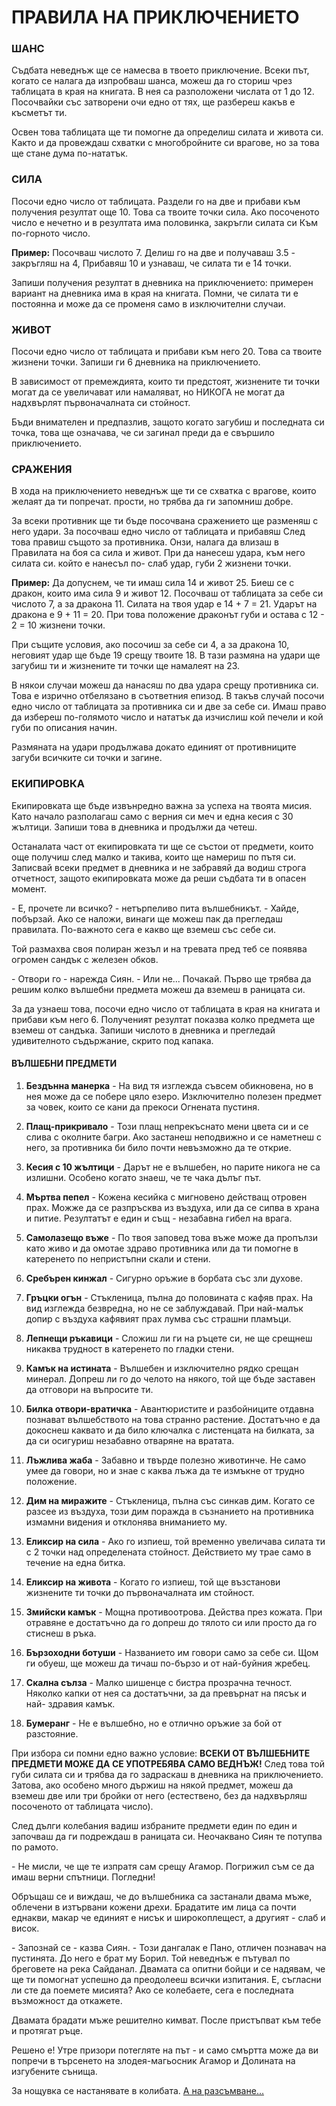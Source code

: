# ПРАВИЛА НА ПРИКЛЮЧЕНИЕТО

### ШАНС
Съдбата неведнъж ще се намесва в твоето приключение. Всеки път,
когато се налага да изпробваш шанса, можеш да го сториш чрез
таблицата в края на книгата. В нея са разположени числата от 1 до 12.
Посочвайки със затворени очи едно от тях, ще разбереш какъв е
късметът ти.

Освен това таблицата ще ти помогне да определиш силата и живота
си. Както и да провеждаш схватки с многобройните си врагове, но за
това ще стане дума по-нататък.

### СИЛА
Посочи едно число от таблицата. Раздели го на две и прибави към
получения резултат още 10. Това са твоите точки сила. Ако посоченото
число е нечетно и в резултата има половинка, закръгли силата си Към
по-горното число. 

**Пример:** Посочваш числото 7. Делиш го на две и
получаваш 3.5 - закръгляш на 4, Прибавяш 10 и узнаваш, че силата ти
е 14 точки.

Запиши получения резултат в дневника на приключението:
примерен вариант на дневника има в края на книгата. Помни, че
силата ти е постоянна и може да се променя само в изключителни
случаи.

### ЖИВОТ
Посочи едно число от таблицата и прибави към него 20. Това са
твоите жизнени точки. Запиши ги 6 дневника на приключението.

В зависимост от премеждията, които ти предстоят, жизнените ти
точки могат да се увеличават или намаляват, но НИКОГА не могат да
надхвърлят първоначалната си стойност.

Бъди внимателен и предпазлив, защото когато загубиш и
последната си точка, това ще означава, че си загинал преди да е
свършило приключението.

### СРАЖЕНИЯ
В хода на приключението неведнъж ще ти се
схватка с врагове, които желаят да ти попречат.
прости, но трябва да ги запомниш добре.

За всеки противник ще ти бъде посочвана
сражението ще разменяш с него удари. За
посочваш едно число от таблицата и прибавяш
След това правиш същото за противника. Онзи,
налага да влизаш в
Правилата на боя са
сила и живот. При
да нанесеш удара,
към него силата си.
който е нанесъл по-
слаб удар, губи 2 жизнени точки.

**Пример:** Да допуснем, че ти имаш
сила 14 и живот 25. Биеш се с дракон, които има сила 9 и живот 12.
Посочваш от таблицата за себе си числото 7, а за дракона 11. Силата
на твоя удар е 14 + 7 = 21. Ударът на дракона е 9 + 11 = 20. При това
положение драконът губи и остава с 12 - 2 = 10 жизнени точки.

При същите условия, ако посочиш за себе си 4, а за дракона 10,
неговият удар ще бъде 19 срещу твоите 18. В тази размяна на удари
ще загубиш ти и жизнените ти точки ще намалеят на 23.

В някои случаи можеш да нанасяш по два удара срещу противника
си. Това е изрично отбелязано в съответния епизод. В такъв случай
посочи едно число от таблицата за противника си и две за себе си.
Имаш право да избереш по-голямото число и нататък да изчислиш кой
печели и кой губи по описания начин.

Размяната на удари продължава докато единият от противниците
загуби всичките си точки и загине.

### ЕКИПИРОВКА
Екипировката ще бъде извънредно важна за успеха на твоята мисия.
Като начало разполагаш само с верния си меч и една кесия с 30
жълтици. Запиши това в дневника и продължи да четеш.

Останалата част от екипировката ти ще се състои от предмети,
които още получиш след малко и такива, които ще намериш по пътя
си. Записвай всеки предмет в дневника и не забравяй да водиш строга
отчетност, защото екипировката може да реши съдбата ти в опасен
момент.

\- Е, прочете ли всичко? - нетърпеливо пита вълшебникът. - Хайде,
побързай. Ако се наложи, винаги ще можеш пак да прегледаш
правилата. По-важното сега е какво ще вземеш със себе си.

Той размахва своя полиран жезъл и на тревата пред теб се появява
огромен сандък с железен обков.

\- Отвори го - нарежда Сиян. - Или не... Почакай. Първо ще трябва да
решим колко вълшебни предмета можеш да вземеш в раницата си.

За да узнаеш това, посочи едно число от таблицата в края на
книгата и прибави към него 6. Полученият резултат показва колко
предмета ще вземеш от сандъка. Запиши числото в дневника и
прегледай удивителното съдържание, скрито под капака.

#### ВЪЛШЕБНИ ПРЕДМЕТИ
1. **Бездънна манерка** - На вид тя изглежда съвсем обикновена, но
в нея може да се побере цяло езеро. Изключително полезен предмет
за човек, които се кани да прекоси Огнената пустиня.

2. **Плащ-прикривало** - Този плащ непрекъснато мени цвета си и се
слива с околните багри. Ако застанеш неподвижно и се наметнеш с
него, за противника би било почти невъзможно да те открие.

3. **Кесия с 10 жълтици** - Дарът не е вълшебен, но парите никога не
са излишни. Особено когато знаеш, че те чака дълъг път.

4. **Мъртва пепел** - Кожена кесийка с мигновено действащ отровен
прах. Можже да се разпръсква из въздуха, или да се сипва в храна и
питие. Резултатът е един и същ - незабавна гибел на врага.

5. **Самолазещо въже** - По твоя заповед това въже може да
пропълзи като живо и да омотае здраво противника или да ти помогне
в катеренето по непристъпни скали и стени.

6. **Сребърен кинжал** - Сигурно оръжие в борбата със зли духове.

7. **Гръцки огън** - Стъкленица, пълна до половината с кафяв прах.
На вид изглежда безвредна, но не се заблуждавай. При най-малък
допир с въздуха кафявият прах лумва със страшни пламъци.

8. **Лепнещи ръкавици** - Сложиш ли ги на ръцете си, не ще
срещнеш никаква трудност в катеренето по гладки стени.

9. **Камък на истината** - Вълшебен и изключително рядко срещан
минерал. Допреш ли го до челото на някого, той ще бъде заставен да
отговори на въпросите ти.

10. **Билка отвори-вратичка** - Авантюристите и разбойниците
отдавна познават вълшебството на това странно растение.
Достатъчно е да докоснеш каквато и да било ключалка с листенцата
на билката, за да си осигуриш незабавно отваряне на вратата.

11. **Лъжлива жаба** - Забавно и твърде полезно животинче. Не
само умее да говори, но и знае с каква лъжа да те измъкне от трудно
положение.

12. **Дим на миражите** - Стъкленица, пълна със синкав дим.
Когато се разсее из въздуха, този дим поражда в съзнанието на
противника измамни видения и отклонява вниманието му.

13. **Еликсир на сила** - Ако го изпиеш, той временно увеличава
силата ти с 2 точки над определената стойност. Действието му трае
само в течение на една битка.

14. **Еликсир на живота** - Когато го изпиеш, той ще възстанови
жизнените ти точки до първоначалната им стойност.

15. **Змийски камък** - Мощна противоотрова. Действа през
кожата. При отравяне е достатъчно да го допреш до тялото си или
просто да го стиснеш в ръка.

16. **Бързоходни ботуши** - Названието им говори само за себе
си. Щом ги обуеш, ще можеш да тичаш по-бързо и от най-буйния
жребец.

17. **Скална сълза** - Малко шишенце с бистра прозрачна течност.
Няколко капки от нея са достатъчни, за да превърнат на пясък и най-
здравия камък.
18. **Бумеранг** - Не е вълшебно, но е отлично оръжие за бой от
разстояние.

При избора си помни едно важно условие: **ВСЕКИ ОТ ВЪЛШЕБНИТЕ
ПРЕДМЕТИ МОЖЕ ДА СЕ УПОТРЕБЯВА САМО ВЕДНЪЖ!** След това
той губи силата си и трябва да го задраскаш в дневника на
приключението. Затова, ако особено много държиш на някой предмет,
можеш да вземеш две или три бройки от него (естествено, без да
надхвърляш посоченото от таблицата число).

След дълги колебания вадиш избраните предмети един по един и
започваш да ги подреждаш в раницата си. Неочаквано Сиян те
потупва по рамото.

\- Не мисли, че ще те изпратя сам срещу Агамор. Погрижил съм се да
имаш верни спътници. Погледни!

Обръщаш се и виждаш, че до вълшебника са застанали двама мъже,
облечени в изтървани кожени дрехи. Брадатите им лица са почти
еднакви, макар че единият е нисък и широкоплещест, а другият - слаб
и висок.

\- Запознай се - казва Сиян. - Този дангалак е Пано, отличен познавач
на пустинята. До него е брат му Борил. Той неведнъж е пътувал по
бреговете на река Сайданал. Двамата са опитни бойци и се надявам,
че ще ти помогнат успешно да преодолееш всички изпитания. Е,
съгласни ли сте да поемете мисията? Ако се колебаете, сега е
последната възможност да откажете.

Двамата брадати мъже решително кимват. После пристъпват към
тебе и протягат ръце.

Решено е! Утре призори потегляте на път - и само смъртта може да
ви попречи в търсенето на злодея-магьосник Агамор и Долината на
изгубените сънища.

За нощувка се настанявате в колибата. [А на разсъмване...](1.md)
